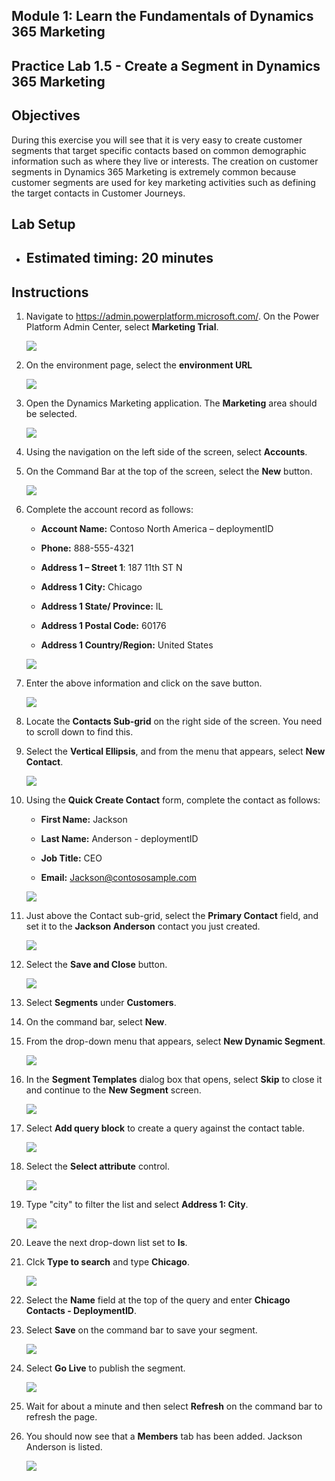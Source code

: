 ## Module 1: Learn the Fundamentals of Dynamics 365 Marketing


## Practice Lab 1.5 - Create a Segment in Dynamics 365 Marketing

## Objectives

During this exercise you will see that it is very easy to create customer segments that target specific contacts based on common demographic information such as where they live or interests. The creation on customer segments in Dynamics 365 Marketing is extremely common because customer segments are used for key marketing activities such as defining the target contacts in Customer Journeys.

## Lab Setup

  - ## Estimated timing: 20 minutes

## Instructions

1. Navigate to https://admin.powerplatform.microsoft.com/. On the Power Platform Admin Center, select **Marketing Trial**.

    ![](../images/module1/lab5/market-1.png)

1. On the environment page, select the **environment URL**

    ![](../images/module1/lab5/market-2.png)

1. Open the Dynamics Marketing application. The **Marketing** area should be selected.

    ![](../images/module1/lab5/mark.png)

1. Using the navigation on the left side of the screen, select **Accounts**. 

1. On the Command Bar at the top of the screen, select the **New** button.

    ![](../images/module1/lab5/account1-1.png)

1. Complete the account record as follows:

	- **Account Name:** Contoso North America – deploymentID

	- **Phone:** 888-555-4321

	- **Address 1 – Street 1**: 187 11th ST N

	- **Address 1 City:** Chicago

	- **Address 1 State/ Province:** IL

	- **Address 1 Postal Code:** 60176

	- **Address 1 Country/Region:** United States

    ![](../images/module1/lab5/account2.png)
1. Enter the above information and click on the save button.

    ![](../images/module1/lab5/account1.png)
    
1. Locate the **Contacts Sub-grid** on the right side of the screen. You need to scroll down to find this.

1. Select the **Vertical Ellipsis**, and from the menu that appears, select **New Contact**.

    ![](../images/module1/lab5/account3.png)

1. Using the **Quick Create Contact** form, complete the contact as follows:

	- **First Name:** Jackson

	- **Last Name:** Anderson - deploymentID

	- **Job Title:** CEO

	- **Email:** Jackson@contososample.com

    ![](../images/module1/lab5/account4.png)
    
1. Just above the Contact sub-grid, select the **Primary Contact** field, and set it to the **Jackson Anderson** contact you just created.

    ![](../images/module1/lab5/account5.png)

1. Select the **Save and Close** button.

    ![](../images/module1/lab5/account6.png)

1. Select **Segments** under **Customers**.

1. On the command bar, select **New**.

1. From the drop-down menu that appears, select **New Dynamic Segment**.

    ![](../images/module1/lab5/1.png)

1. In the **Segment Templates** dialog box that opens, select **Skip** to close it and continue to the **New Segment** screen.

    ![](../images/module1/lab5/2.png)

1. Select **Add query block** to create a query against the contact table. 

    ![](../images/module1/lab5/3.png)

1. Select the **Select attribute** control.

    ![](../images/module1/lab5/4.png)

1. Type "city" to filter the list and select **Address 1: City**.

    ![](../images/module1/lab5/5.png)
    
1. Leave the next drop-down list set to **Is**. 

1. Clck **Type to search** and type **Chicago**.

    ![](../images/module1/lab5/6.png)

1. Select the **Name** field at the top of the query and enter **Chicago Contacts - DeploymentID**.

1. Select **Save** on the command bar to save your segment.

    ![](../images/module1/lab5/7.png)

1. Select **Go Live** to publish the segment.

    ![](../images/module1/lab5/8.png)

1. Wait for about a minute and then select **Refresh** on the command bar to refresh the page. 

1. You should now see that a **Members** tab has been added. Jackson Anderson is listed.

    ![](../images/module1/lab5/9.png)
